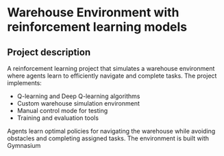# Warehouse Environment with reinforcement learning models

## Project description
A reinforcement learning project that simulates a warehouse environment where agents learn to efficiently navigate and complete tasks. The project implements:
- Q-learning and Deep Q-learning algorithms
- Custom warehouse simulation environment
- Manual control mode for testing
- Training and evaluation tools

Agents learn optimal policies for navigating the warehouse while avoiding obstacles and completing assigned tasks. The environment is built with Gymnasium